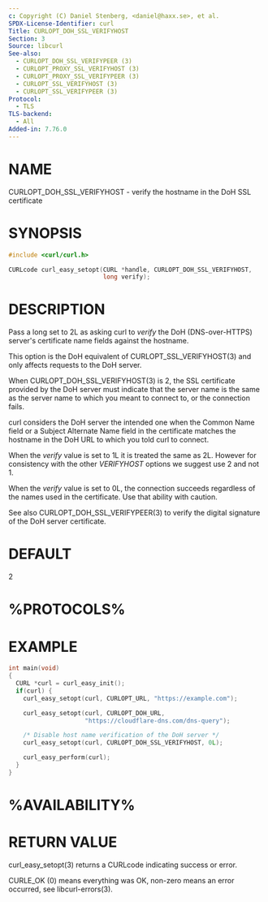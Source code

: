 ```yaml
---
c: Copyright (C) Daniel Stenberg, <daniel@haxx.se>, et al.
SPDX-License-Identifier: curl
Title: CURLOPT_DOH_SSL_VERIFYHOST
Section: 3
Source: libcurl
See-also:
  - CURLOPT_DOH_SSL_VERIFYPEER (3)
  - CURLOPT_PROXY_SSL_VERIFYHOST (3)
  - CURLOPT_PROXY_SSL_VERIFYPEER (3)
  - CURLOPT_SSL_VERIFYHOST (3)
  - CURLOPT_SSL_VERIFYPEER (3)
Protocol:
  - TLS
TLS-backend:
  - All
Added-in: 7.76.0
---
```


# NAME

CURLOPT_DOH_SSL_VERIFYHOST - verify the hostname in the DoH SSL certificate

# SYNOPSIS

~~~c
#include <curl/curl.h>

CURLcode curl_easy_setopt(CURL *handle, CURLOPT_DOH_SSL_VERIFYHOST,
                          long verify);
~~~

# DESCRIPTION

Pass a long set to 2L as asking curl to *verify* the DoH (DNS-over-HTTPS)
server's certificate name fields against the hostname.

This option is the DoH equivalent of CURLOPT_SSL_VERIFYHOST(3) and
only affects requests to the DoH server.

When CURLOPT_DOH_SSL_VERIFYHOST(3) is 2, the SSL certificate provided by
the DoH server must indicate that the server name is the same as the server
name to which you meant to connect to, or the connection fails.

curl considers the DoH server the intended one when the Common Name field or a
Subject Alternate Name field in the certificate matches the hostname in the
DoH URL to which you told curl to connect.

When the *verify* value is set to 1L it is treated the same as 2L. However
for consistency with the other *VERIFYHOST* options we suggest use 2 and
not 1.

When the *verify* value is set to 0L, the connection succeeds regardless of
the names used in the certificate. Use that ability with caution.

See also CURLOPT_DOH_SSL_VERIFYPEER(3) to verify the digital signature
of the DoH server certificate.

# DEFAULT

2

# %PROTOCOLS%

# EXAMPLE

~~~c
int main(void)
{
  CURL *curl = curl_easy_init();
  if(curl) {
    curl_easy_setopt(curl, CURLOPT_URL, "https://example.com");

    curl_easy_setopt(curl, CURLOPT_DOH_URL,
                     "https://cloudflare-dns.com/dns-query");

    /* Disable host name verification of the DoH server */
    curl_easy_setopt(curl, CURLOPT_DOH_SSL_VERIFYHOST, 0L);

    curl_easy_perform(curl);
  }
}
~~~

# %AVAILABILITY%

# RETURN VALUE

curl_easy_setopt(3) returns a CURLcode indicating success or error.

CURLE_OK (0) means everything was OK, non-zero means an error occurred, see
libcurl-errors(3).
